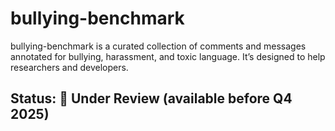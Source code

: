 # bullying-benchmark
bullying-benchmark is a curated collection of comments and messages annotated for bullying, harassment, and toxic language. It’s designed to help researchers and developers. 

## Status: 🚧 Under Review (available before Q4 2025)

